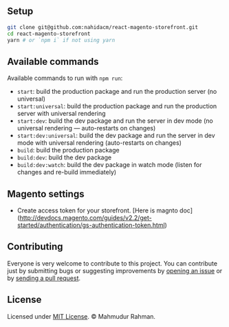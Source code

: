## Setup

```bash
git clone git@github.com:nahidacm/react-magento-storefront.git
cd react-magento-storefront
yarn # or `npm i` if not using yarn
```

## Available commands

Available commands to run with `npm run`:

 - `start`: build the production package and run the production server (no universal)
 - `start:universal`: build the production package and run the production server with universal rendering
 - `start:dev`: build the dev package and run the server in dev mode (no universal rendering — auto-restarts on changes)
 - `start:dev:universal`: build the dev package and run the server in dev mode with universal rendering (auto-restarts on changes)
 - `build`: build the production package
 - `build:dev`: build the dev package
 - `build:dev:watch`: build the dev package in watch mode (listen for changes and re-build immediately)

## Magento settings
 - Create access token for your storefront. [Here is magnto doc] (http://devdocs.magento.com/guides/v2.2/get-started/authentication/gs-authentication-token.html)
 
 ## Contributing

 Everyone is very welcome to contribute to this project.
 You can contribute just by submitting bugs or suggesting improvements by
 [opening an issue](https://github.com/nahidacm/react-magento-storefront/issues) or by [sending a pull request](https://github.com/lmammino/react-magento-storefront/pulls).

 ## License
 Licensed under [MIT License](LICENSE). © Mahmudur Rahman.
